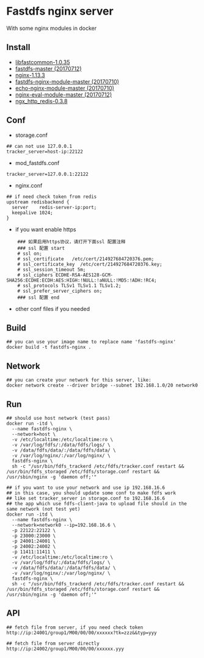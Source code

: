Fastdfs nginx server
=============
With some nginx modules in docker

Install
-------------
* [libfastcommon-1.0.35](https://github.com/happyfish100/libfastcommon)
* [fastdfs-master (20170712)](https://github.com/happyfish100/fastdfs)
* [nginx-1.13.3](http://nginx.org/)
* [fastdfs-nginx-module-master (20170710)](https://github.com/happyfish100/fastdfs-nginx-module)
* [echo-nginx-module-master (20170710)](https://github.com/openresty/echo-nginx-module)
* [nginx-eval-module-master (20170712)](https://github.com/vkholodkov/nginx-eval-module)
* [ngx_http_redis-0.3.8](https://www.nginx.com/resources/wiki/modules/redis)

Conf
-------------
* storage.conf
``````
## can not use 127.0.0.1
tracker_server=host-ip:22122
``````
* mod_fastdfs.conf
``````
tracker_server=127.0.0.1:22122
``````
* nginx.conf
``````
## if need check token from redis
upstream redisbackend {
  server    redis-server-ip:port;
  keepalive 1024;
}
``````
* if you want enable https
```
	### 如果启用https协议，请打开下面ssl 配置注释
	### ssl 配置 start
	# ssl on;
	# ssl_certificate   /etc/cert/214927684720376.pem;
	# ssl_certificate_key  /etc/cert/214927684720376.key;
	# ssl_session_timeout 5m;
	# ssl_ciphers ECDHE-RSA-AES128-GCM-SHA256:ECDHE:ECDH:AES:HIGH:!NULL:!aNULL:!MD5:!ADH:!RC4;
	# ssl_protocols TLSv1 TLSv1.1 TLSv1.2;
	# ssl_prefer_server_ciphers on;
	### ssl 配置 end
```
* other conf files if you needed

Build
-------------
``````
## you can use your image name to replace name 'fastdfs-nginx'
docker build -t fastdfs-nginx .
``````

Network
-------------
``````
## you can create your network for this server, like:
docker network create --driver bridge --subnet 192.168.1.0/20 network0
``````

Run
-------------
``````
## should use host network (test pass)
docker run -itd \
  --name fastdfs-nginx \
  --network=host \
  -v /etc/localtime:/etc/localtime:ro \
  -v /var/log/fdfs/:/data/fdfs/logs/ \
  -v /data/fdfs/data/:/data/fdfs/data/ \
  -v /var/log/nginx/:/var/log/nginx/ \
  fastdfs-nginx \
  sh -c "/usr/bin/fdfs_trackerd /etc/fdfs/tracker.conf restart && /usr/bin/fdfs_storaged /etc/fdfs/storage.conf restart && /usr/sbin/nginx -g 'daemon off;'"

## if you want to use your network and use ip 192.168.16.6
## in this case, you should update some conf to make fdfs work
## like set tracker_server in storage.conf to 192.168.16.6
## the app which use fdfs-client-java to upload file should in the same network (not test yet)
docker run -itd \
  --name fastdfs-nginx \
  --network=network0 --ip=192.168.16.6 \
  -p 22122:22122 \
  -p 23000:23000 \
  -p 24001:24001 \
  -p 24002:24002 \
  -p 11411:11411 \
  -v /etc/localtime:/etc/localtime:ro \
  -v /var/log/fdfs/:/data/fdfs/logs/ \
  -v /data/fdfs/data/:/data/fdfs/data/ \
  -v /var/log/nginx/:/var/log/nginx/ \
  fastdfs-nginx \
  sh -c "/usr/bin/fdfs_trackerd /etc/fdfs/tracker.conf restart && /usr/bin/fdfs_storaged /etc/fdfs/storage.conf restart && /usr/sbin/nginx -g 'daemon off;'"
``````

API
-------------
``````
## fetch file from server, if you need check token
http://ip:24001/group1/M00/00/00/xxxxxx?tk=zzz&&typ=yyy

## fetch file from server directly
http://ip:24002/group1/M00/00/00/xxxxxx.yyy
``````
